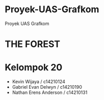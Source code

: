 # Proyek-UAS-Grafkom
Proyek UAS Grafkom
# THE FOREST

# Kelompok 20
+ Kevin Wijaya / c14210124
+ Gabriel Evan Delwyn / c14210190
+ Nathan Erens Anderson / c14210131
